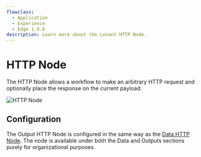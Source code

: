 ```yaml
---
flowclass:
  - Application
  - Experience
  - Edge 1.0.0
description: Learn more about the Losant HTTP Node.
---
```


# HTTP Node

The HTTP Node allows a workflow to make an arbitrary HTTP request and optionally place the response on the current payload.

![HTTP Node](/images/workflows/outputs/http-node.png "HTTP Node")

## Configuration

The Output HTTP Node is configured in the same way as the [Data HTTP Node](/workflows/data/http/). The node is available under both the Data and Outputs sections purely for organizational purposes.
